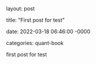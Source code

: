 
layout: post

title: "First post for test"

date: 2022-03-18 06:46:00 -0000

categories: quant-book



first post for test
